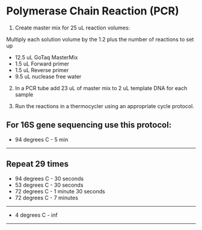 # Polymerase Chain Reaction (PCR)

1) Create master mix for 25 uL reaction volumes:

Multiply each solution volume by the 1.2 plus the number of reactions to set up

* 12.5 uL GoTaq MasterMix
* 1.5 uL Forward primer
* 1.5 uL Reverse primer
* 9.5 uL nuclease free water

2) In a PCR tube add 23 uL of master mix to 2 uL template DNA for each sample

3) Run the reactions in a thermocycler using an appropriate cycle protocol.

For 16S gene sequencing use this protocol:
---
* 94 degrees C - 5 min
---
Repeat 29 times
---
* 94 degrees C - 30 seconds
* 53 degrees C - 30 seconds
* 72 degrees C - 1 minute 30 seconds
* 72 degrees C - 7 minutes
---
* 4 degrees C - inf
---
